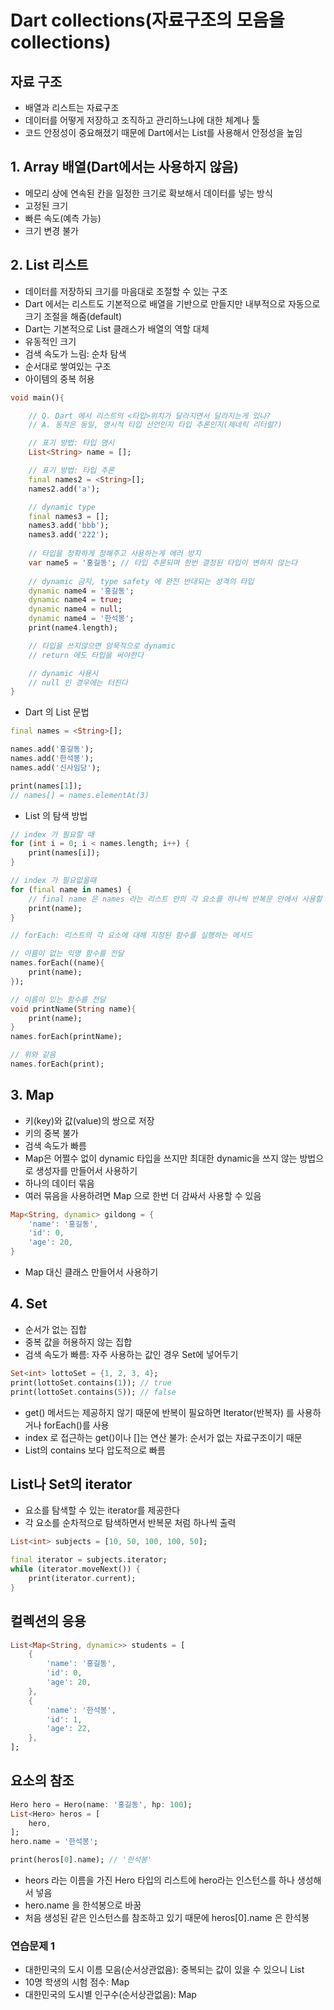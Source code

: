 # Dart collections(자료구조의 모음을 collections)

## 자료 구조
- 배열과 리스트는 자료구조
- 데이터를 어떻게 저장하고 조직하고 관리하느냐에 대한 체계나 툴
- 코드 안정성이 중요해졌기 때문에 Dart에서는 List를 사용해서 안정성을 높임

## 1. Array 배열(Dart에서는 사용하지 않음)
- 메모리 상에 연속된 칸을 일정한 크기로 확보해서 데이터를 넣는 방식
- 고정된 크기
- 빠른 속도(예측 가능)
- 크기 변경 불가

## 2. List 리스트
- 데이터를 저장하되 크기를 마음대로 조절할 수 있는 구조
- Dart 에서는 리스트도 기본적으로 배열을 기반으로 만들지만 내부적으로 자동으로 크기 조절을 해줌(default)
- Dart는 기본적으로 List 클래스가 배열의 역할 대체
- 유동적인 크기
- 검색 속도가 느림: 순차 탐색
- 순서대로 쌓여있는 구조
- 아이템의 중복 허용

```dart
void main(){

    // Q. Dart 에서 리스트의 <타입>위치가 달라지면서 달라지는게 있나? 
    // A. 동작은 동일, 명시적 타입 선언인지 타입 추론인지(제네릭 리터럴?)

    // 표기 방법: 타입 명시
    List<String> name = []; 

    // 표기 방법: 타입 추론
    final names2 = <String>[];
    names2.add('a');

    // dynamic type
    final names3 = [];
    names3.add('bbb');
    names3.add('222');
    
    // 타입을 정확하게 정해주고 사용하는게 에러 방지
    var name5 = '홍길동'; // 타입 추론되며 한번 결정된 타입이 변하지 않는다
    
    // dynamic 금지, type safety 에 완전 반대되는 성격의 타입
    dynamic name4 = '홍길동';
    dynamic name4 = true;
    dynamic name4 = null;
    dynamic name4 = '한석봉';
    print(name4.length);

    // 타입을 쓰지않으면 암묵적으로 dynamic
    // return 에도 타입을 써야한다

    // dynamic 사용시
    // null 인 경우에는 터진다
}
```

- Dart 의 List 문법
```dart
final names = <String>[];

names.add('홍길동');
names.add('한석봉');
names.add('신사임당');

print(names[1]);
// names[] = names.elementAt(3)
```

- List 의 탐색 방법
```dart
// index 가 필요할 때
for (int i = 0; i < names.length; i++) {
    print(names[i]);
}
```

```dart
// index 가 필요없을때
for (final name in names) {
    // final name 은 names 라는 리스트 안의 각 요소를 하나씩 반복문 안에서 사용할 때 부르는 이름
    print(name);
}
```

```dart
// forEach: 리스트의 각 요소에 대해 지정된 함수를 실행하는 메서드

// 이름이 없는 익명 함수를 전달
names.forEach((name){
    print(name);
});

// 이름이 있는 함수를 전달
void printName(String name){
    print(name);
}
names.forEach(printName);

// 위와 같음
names.forEach(print);
```

## 3. Map
- 키(key)와 값(value)의 쌍으로 저장
- 키의 중복 불가
- 검색 속도가 빠름
- Map은 어쩔수 없이 dynamic 타입을 쓰지만 최대한 dynamic을 쓰지 않는 방법으로 생성자를 만들어서 사용하기
- 하나의 데이터 묶음
- 여러 묶음을 사용하려면 Map 으로 한번 더 감싸서 사용할 수 있음

```dart
Map<String, dynamic> gildong = {
    'name': '홍길동',
    'id': 0,
    'age': 20,
}
```
- Map 대신 클래스 만들어서 사용하기

## 4. Set
- 순서가 없는 집합
- 중복 값을 허용하지 않는 집합
- 검색 속도가 빠름: 자주 사용하는 값인 경우 Set에 넣어두기

```dart
Set<int> lottoSet = {1, 2, 3, 4};
print(lottoSet.contains(1)); // true
print(lottoSet.contains(5)); // false
```
- get() 메서드는 제공하지 않기 때문에 반복이 필요하면 Iterator(반복자) 를 사용하거나 forEach()를 사용
- index 로 접근하는 get()이나 []는 연산 불가: 순서가 없는 자료구조이기 때문
- List의 contains 보다 압도적으로 빠름

## List나 Set의 iterator
- 요소를 탐색할 수 있는 iterator를 제공한다
- 각 요소를 순차적으로 탐색하면서 반복문 처럼 하나씩 출력

```dart
List<int> subjects = [10, 50, 100, 100, 50];

final iterator = subjects.iterator;
while (iterator.moveNext()) {
    print(iterator.current);
}
```

## 컬렉션의 응용
```dart
List<Map<String, dynamic>> students = [
    {
        'name': '홍길동',
        'id': 0,
        'age': 20,
    },
    {
        'name': '한석봉',
        'id': 1,
        'age': 22,
    },
];
```

## 요소의 참조
```dart
Hero hero = Hero(name: '홍길동', hp: 100);
List<Hero> heros = [
    hero,
];
hero.name = '한석봉';

print(heros[0].name); // '한석봉'
```
- heors 라는 이름을 가진 Hero 타입의 리스트에 hero라는 인스턴스를 하나 생성해서 넣음
- hero.name 을 한석봉으로 바꿈
- 처음 생성된 같은 인스턴스를 참조하고 있기 때문에 heros[0].name 은 한석봉

### 연습문제 1
- 대한민국의 도시 이름 모음(순서상관없음): 중복되는 값이 있을 수 있으니 List
- 10명 학생의 시험 점수: Map
- 대한민국의 도시별 인구수(순서상관없음): Map